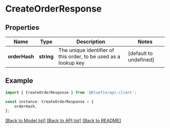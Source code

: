 # CreateOrderResponse


## Properties

Name | Type | Description | Notes
------------ | ------------- | ------------- | -------------
**orderHash** | **string** | The unique identifier of this order, to be used as a lookup key | [default to undefined]

## Example

```typescript
import { CreateOrderResponse } from '@bluefin/api-client';

const instance: CreateOrderResponse = {
    orderHash,
};
```

[[Back to Model list]](../README.md#documentation-for-models) [[Back to API list]](../README.md#documentation-for-api-endpoints) [[Back to README]](../README.md)

